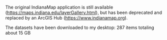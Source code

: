 The original IndianaMap application is still available (https://maps.indiana.edu/layerGallery.html), but has been deprecated and replaced by an ArcGIS Hub (https://www.indianamap.org).

The datasets have been downloaded to my desktop: 287 items totaling about 15 GB